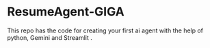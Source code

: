 # ResumeAgent-GIGA
This repo has the code for creating your first ai agent with the help of python, Gemini and Streamlit .
